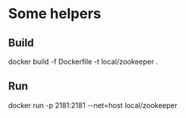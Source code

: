 # Some helpers

## Build
docker build -f Dockerfile -t local/zookeeper .

## Run
docker run -p 2181:2181 --net=host local/zookeeper

